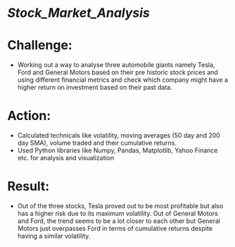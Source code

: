 # _Stock_Market_Analysis_

# Challenge:
- Working out a way to analyse three automobile giants namely Tesla, Ford and General Motors based on their pre historic stock prices and using different financial metrics and   check which company might have a higher return on investment based on their past data.

# Action: 
- Calculated technicals like volatility, moving averages (50 day and 200 day SMA), volume traded and their cumulative returns.
- Used Python libraries like Numpy, Pandas, Matplotlib, Yahoo Finance etc. for analysis and visualization 

# Result:
- Out of the three stocks, Tesla proved out to be most profitable but also has a higher risk due to its maximum volatility. Out of General Motors and Ford, the trend seems to     be a lot closer to each other but General Motors just overpasses Ford in terms of cumulative returns despite having a similar volatility.
